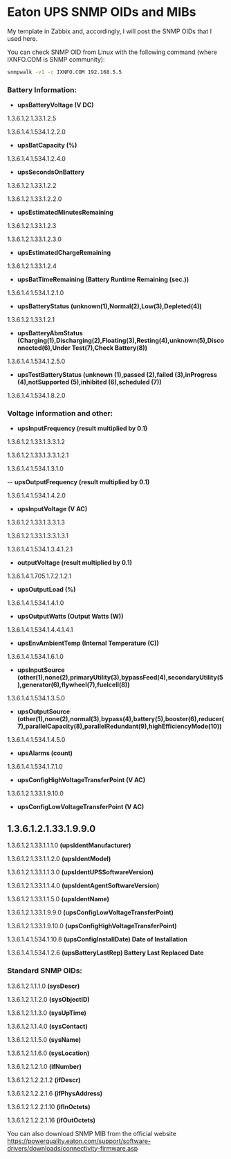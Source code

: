 # Eaton UPS SNMP OIDs and MIBs
My template in Zabbix and, accordingly, I will post the SNMP OIDs that I used here.

You can check SNMP OID from Linux with the following command (where IXNFO.COM is SNMP community):

```sh
snmpwalk -v1 -c IXNFO.COM 192.168.5.5
```

### Battery Information:

- **upsBatteryVoltage (V DC)**

1.3.6.1.2.1.33.1.2.5

1.3.6.1.4.1.534.1.2.2.0

- **upsBatCapacity (%)**

1.3.6.1.4.1.534.1.2.4.0

- **upsSecondsOnBattery**

1.3.6.1.2.1.33.1.2.2

1.3.6.1.2.1.33.1.2.2.0

- **upsEstimatedMinutesRemaining**

1.3.6.1.2.1.33.1.2.3

1.3.6.1.2.1.33.1.2.3.0

- **upsEstimatedChargeRemaining**

1.3.6.1.2.1.33.1.2.4

- **upsBatTimeRemaining (Battery Runtime Remaining (sec.))**

1.3.6.1.4.1.534.1.2.1.0

- **upsBatteryStatus (unknown(1),Normal(2),Low(3),Depleted(4))**

1.3.6.1.2.1.33.1.2.1

- **upsBatteryAbmStatus (Charging(1),Discharging(2),Floating(3),Resting(4),unknown(5),Disconnected(6),Under Test(7),Check Battery(8))**

1.3.6.1.4.1.534.1.2.5.0

- **upsTestBatteryStatus (unknown (1),passed (2),failed (3),inProgress (4),notSupported (5),inhibited (6),scheduled (7))**

1.3.6.1.4.1.534.1.8.2.0

### Voltage information and other:

- **upsInputFrequency (result multiplied by 0.1)**

1.3.6.1.2.1.33.1.3.3.1.2

1.3.6.1.2.1.33.1.3.3.1.2.1

1.3.6.1.4.1.534.1.3.1.0

-- **upsOutputFrequency (result multiplied by 0.1)**

1.3.6.1.4.1.534.1.4.2.0

- **upsInputVoltage (V AC)**

1.3.6.1.2.1.33.1.3.3.1.3

1.3.6.1.2.1.33.1.3.3.1.3.1

1.3.6.1.4.1.534.1.3.4.1.2.1

- **outputVoltage (result multiplied by 0.1)**

1.3.6.1.4.1.705.1.7.2.1.2.1

- **upsOutputLoad (%)**

1.3.6.1.4.1.534.1.4.1.0

- **upsOutputWatts (Output Watts (W))**

1.3.6.1.4.1.534.1.4.4.1.4.1

- **upsEnvAmbientTemp (Internal Temperature (C))**

1.3.6.1.4.1.534.1.6.1.0

- **upsInputSource (other(1),none(2),primaryUtility(3),bypassFeed(4),secondaryUtility(5),generator(6),flywheel(7),fuelcell(8))**

1.3.6.1.4.1.534.1.3.5.0

- **upsOutputSource (other(1),none(2),normal(3),bypass(4),battery(5),booster(6),reducer(7),parallelCapacity(8),parallelRedundant(9),highEfficiencyMode(10))**

1.3.6.1.4.1.534.1.4.5.0

- **upsAlarms (count)**

1.3.6.1.4.1.534.1.7.1.0

- **upsConfigHighVoltageTransferPoint (V AC)**

1.3.6.1.2.1.33.1.9.10.0

- **upsConfigLowVoltageTransferPoint (V AC)**

1.3.6.1.2.1.33.1.9.9.0
---

1.3.6.1.2.1.33.1.1.1.0 **(upsIdentManufacturer)**

1.3.6.1.2.1.33.1.1.2.0 **(upsIdentModel)**

1.3.6.1.2.1.33.1.1.3.0 **(upsIdentUPSSoftwareVersion)**

1.3.6.1.2.1.33.1.1.4.0 **(upsIdentAgentSoftwareVersion)**

1.3.6.1.2.1.33.1.1.5.0 **(upsIdentName)**

1.3.6.1.2.1.33.1.9.9.0 **(upsConfigLowVoltageTransferPoint)**

1.3.6.1.2.1.33.1.9.10.0 **(upsConfigHighVoltageTransferPoint)**

1.3.6.1.4.1.534.1.10.8 **(upsConfigInstallDate) Date of Installation**

1.3.6.1.4.1.534.1.2.6 **(upsBatteryLastRep) Battery Last Replaced Date**

### Standard SNMP OIDs:

1.3.6.1.2.1.1.1.0 **(sysDescr)**

1.3.6.1.2.1.1.2.0 **(sysObjectID)**

1.3.6.1.2.1.1.3.0 **(sysUpTime)**

1.3.6.1.2.1.1.4.0 **(sysContact)**

1.3.6.1.2.1.1.5.0 **(sysName)**

1.3.6.1.2.1.1.6.0 **(sysLocation)**

1.3.6.1.2.1.2.1.0 **(ifNumber)**

1.3.6.1.2.1.2.2.1.2 **(ifDescr)**

1.3.6.1.2.1.2.2.1.6 **(ifPhysAddress)**

1.3.6.1.2.1.2.2.1.10 **(ifInOctets)**

1.3.6.1.2.1.2.2.1.16 **(ifOutOctets)**

You can also download SNMP MIB from the official website
https://powerquality.eaton.com/support/software-drivers/downloads/connectivity-firmware.asp
